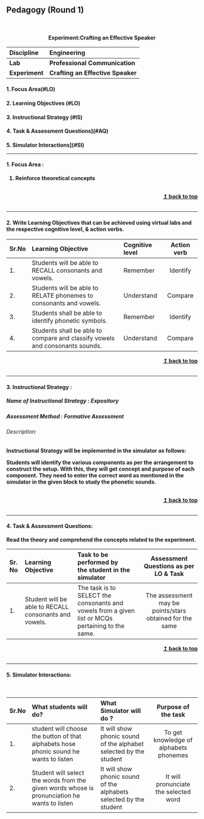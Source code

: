 ## Pedagogy (Round 1)
<p align="center">
<br>
<br>
<b> Experiment:Crafting an Effective Speaker <a name="top"></a> <br>
</p>

<b>Discipline | <b>Engineering
:--|:--|
<b> Lab | <b> Professional Communication
<b> Experiment|   <b> Crafting an Effective Speaker


<h4> 1. Focus Area(#LO)
<h4> 2. Learning Objectives (#LO)
<h4> 3. Instructional Strategy (#IS)
<h4> 4. Task & Assessment Questions](#AQ)
<h4> 5. Simulator Interactions](#SI)
<hr>

<a name="LO"></a>
#### 1. Focus Area : 
 1. Reinforce theoretical concepts


<br/>
<div align="right">
    <b><a href="#top">↥ back to top</a></b>
</div>
<br/>
<hr>

<a name="LO"></a>
#### 2. Write Learning Objectives that can be achieved using virtual labs and the respective cognitive level, & action verbs.
Sr.No | Learning Objective | Cognitive level | Action verb
:--|:--|:--|:--:
1.| Students will be able to RECALL consonants and vowels.| Remember  | Identify
2.| Students will be able to RELATE phonemes to consonants and vowels. | Understand | Compare
3.| Students shall be able to identify phonetic symbols.| Remember  | Identify 
4.| Students shall be able to compare and classify vowels and consonants sounds.	 | Understand | Compare
<div align="right">
    <b><a href="#top">↥ back to top</a></b>
</div>
<br/>
<hr>

<a name="LO"></a>
#### 3. Instructional Strategy : 
 ##### Name of Instructional Strategy  :     Expository
 ##### Assessment Method : Formative Assessment
 ###### Description:
Instructional Strategy will be implemented in the simulator as follows: 
<p>Students will identify the various components as per the arrangement to construct the setup. With this, they will get concept and purpose of each component. They need to enter the correct word as mentioned in the simulator in the given block to study the phonetic sounds.
 </p>


<br/>
<div align="right">
    <b><a href="#top">↥ back to top</a></b>
</div>
<br/>
<hr>

<a name="IS"></a>
#### 4. Task & Assessment Questions:
Read the theory and comprehend the concepts related to the experiment.
<br>

Sr. No |	Learning Objective	| Task to be performed by <br> the student  in the simulator | Assessment Questions as per LO & Task
:--|:--|:--|:-:
1.|Student will be able to RECALL consonants and vowels. | The task is to SELECT the consonants and vowels from a given list or MCQs pertaining to the same.| The assessment may be points/stars obtained for the same

<div align="right">
    <b><a href="#top">↥ back to top</a></b>
</div>
<br/>
<hr>

<a name="SI"></a>

#### 5. Simulator Interactions:
<br>

Sr.No | What students will do? | What Simulator will do ? | Purpose of the task
:--|:--|:--|:--:
1.|student will choose the button of that alphabets hose phonic sound he wants to listen| It will show phonic sound of the alphabet selected by the student  | To get knowledge of alphabets phonemes  
2.| Student will select the words from the given words  whose is pronunciation he wants to listen | It will show phonic sound of the alphabets selected by the student | It will pronunciate the selected word |To improve pronunciate skill
